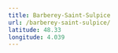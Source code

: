 ```yaml
---
title: Barberey-Saint-Sulpice
url: /barberey-saint-sulpice/
latitude: 48.33
longitude: 4.039
---
```

